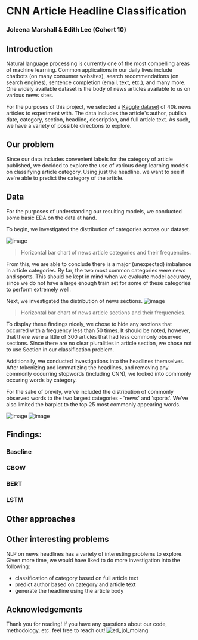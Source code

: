 # CNN Article Headline Classification
### Joleena Marshall & Edith Lee (Cohort 10)

## Introduction
Natural language processing is currently one of the most compelling areas of machine learning. Common applications in our daily lives include chatbots (on many consumer websites), search recommendations (on search engines), sentence completion (email, text, etc.), and many more. One widely available dataset is the body of news articles available to us on various news sites. 

For the purposes of this project, we selected a [Kaggle dataset](https://www.kaggle.com/datasets/hadasu92/cnn-articles-after-basic-cleaning) of 40k news articles to experiment with. The data includes the article's author, publish date, category, section, headline, description, and full article text. As such, we have a variety of possible directions to explore.

## Our problem
Since our data includes convenient labels for the category of article published, we decided to explore the use of various deep learning models on classifying article category. Using just the headline, we want to see if we're able to predict the category of the article.

## Data
For the purposes of understanding our resulting models, we conducted some basic EDA on the data at hand.

To begin, we investigated the distribution of categories across our dataset.

![image](https://user-images.githubusercontent.com/25912759/176139771-c85ca0cd-8381-405f-8523-5e246b15a5a6.png)
> Horizontal bar chart of news article categories and their frequencies.

From this, we are able to conclude there is a major (unexpected) imbalance in article categories. By far, the two most common categories were news and sports. This should be kept in mind when we evaluate model accuracy, since we do not have a large enough train set for some of these categories to perform extremely well.

Next, we investigated the distribution of news sections.
![image](https://user-images.githubusercontent.com/25912759/176141093-a474b282-c0d9-4ed3-bc69-87066738a1fe.png)
> Horizontal bar chart of news article sections and their frequencies.

To display these findings nicely, we chose to hide any sections that occurred with a frequency less than 50 times. It should be noted, however, that there were a little of 300 articles that had less commonly observed sections. Since there are no clear pluralities in article section, we chose not to use Section in our classification problem.

Additionally, we conducted investigations into the headlines themselves. After tokenizing and lemmatizing the headlines, and removing any commonly occurring stopwords (including CNN), we looked into commonly occuring words by category. 

For the sake of brevity, we've included the distribution of commonly observed words to the two largest categories - 'news' and 'sports'. We've also limited the barplot to the top 25 most commonly appearing words.

![image](https://user-images.githubusercontent.com/25912759/176143653-2fa83a31-7e39-43e9-83a7-89899c15a518.png) ![image](https://user-images.githubusercontent.com/25912759/176143755-21c73a5c-6b6d-4866-9683-ce983e67f908.png)



## Findings:

### Baseline
### CBOW
### BERT
### LSTM

## Other approaches

## Other interesting problems
NLP on news headlines has a variety of interesting problems to explore. Given more time, we would have liked to do more investigation into the following:
* classification of category based on full article text
* predict author based on category and article text
* generate the headline using the article body

## Acknowledgements
Thank you for reading! If you have any questions about our code, methodology, etc. feel free to reach out! 
![ed_jol_molang](https://user-images.githubusercontent.com/25912759/176145234-ca153733-eb52-493c-b58c-c65cf17d76a5.png)
